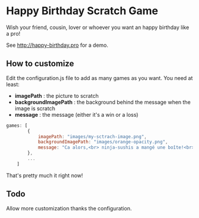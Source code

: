 Happy Birthday Scratch Game
============================

Wish your friend, cousin, lover or whoever you want an happy birthday like a pro!

See http://happy-birthday.pro for a demo.

How to customize
----------------

Edit the configuration.js file to add as many games as you want. You need at least:
 * **imagePath** : the picture to scratch
 * **backgroundImagePath** : the background behind the message when the image is scratch
 * **message** : the message (either it's a win or a loss)

```javascript
games: [
        {
            imagePath: "images/my-sctrach-image.png",
            backgroundImagePath: "images/orange-opacity.png",
            message: "Ca alors,<br> ninja-sushis a mangé une boîte!<br>Il n'en manquait pourtant <br>qu'une seule pour gagner..."
        },
        ...
    ]
```

That's pretty much it right now!

Todo
----

Allow more customization thanks the configuration.